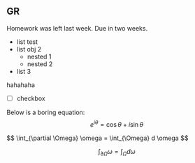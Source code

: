 
## GR
Homework was left last week. Due in two weeks.

- list test
- list obj 2
	- nested 1
	- nested 2
- list 3

hahahaha

- [ ] checkbox

Below is a boring equation:
$$
e^{i \theta} = \cos \theta + i\sin \theta
$$
<p>	
$$
\int_{\partial \Omega} \omega = \int_{\Omega} d \omega
$$
</p>

$$
\int_{\partial \Omega} \omega = \int_{\Omega} d \omega
$$